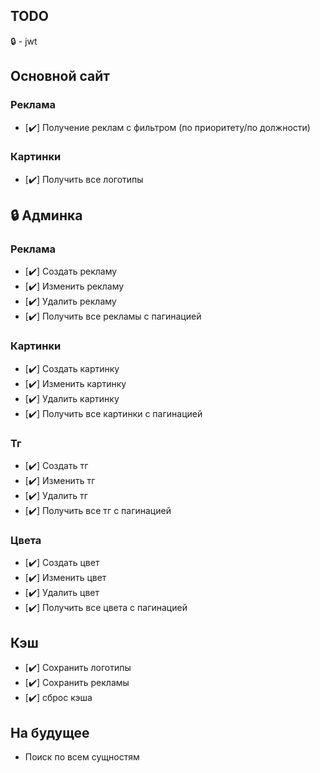 ## TODO

🔒 - jwt

## Основной сайт

### **Реклама**
- [✔️] Получение реклам с фильтром (по приоритету/по должности)

### **Картинки**
- [✔️] Получить все логотипы

## 🔒 Админка
### **Реклама**
- [✔️] Создать рекламу
- [✔️] Изменить рекламу
- [✔️] Удалить рекламу
- [✔️] Получить все рекламы с пагинацией

### **Картинки**
- [✔️] Создать картинку
- [✔️] Изменить картинку
- [✔️] Удалить картинку
- [✔️] Получить все картинки с пагинацией

### **Тг**
- [✔️] Создать тг
- [✔️] Изменить тг
- [✔️] Удалить тг
- [✔️] Получить все тг с пагинацией

### **Цвета**
- [✔️] Создать цвет
- [✔️] Изменить цвет
- [✔️] Удалить цвет
- [✔️] Получить все цвета с пагинацией

## **Кэш**
- [✔️] Сохранить логотипы
- [✔️] Сохранить рекламы
- [✔️] сброс кэша

## На будущее
- Поиск по всем сущностям